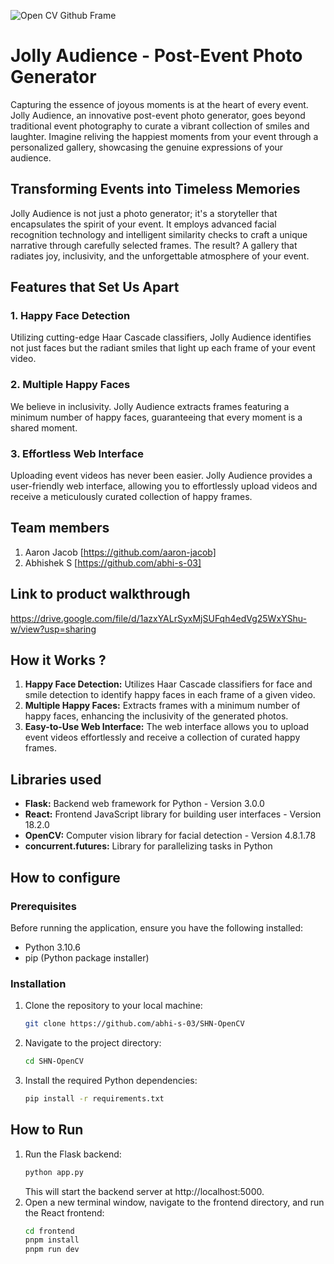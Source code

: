 ![Open CV Github Frame](https://github.com/TH-Activities/saturday-hack-night-template/assets/90635335/78554b37-32b2-4488-a10c-5c68098d7776)

# Jolly Audience - Post-Event Photo Generator

Capturing the essence of joyous moments is at the heart of every event. Jolly Audience, an innovative post-event photo generator, goes beyond traditional event photography to curate a vibrant collection of smiles and laughter. Imagine reliving the happiest moments from your event through a personalized gallery, showcasing the genuine expressions of your audience. 

## Transforming Events into Timeless Memories

Jolly Audience is not just a photo generator; it's a storyteller that encapsulates the spirit of your event. It employs advanced facial recognition technology and intelligent similarity checks to craft a unique narrative through carefully selected frames. The result? A gallery that radiates joy, inclusivity, and the unforgettable atmosphere of your event.

## Features that Set Us Apart

### 1. Happy Face Detection
Utilizing cutting-edge Haar Cascade classifiers, Jolly Audience identifies not just faces but the radiant smiles that light up each frame of your event video.

### 2. Multiple Happy Faces
We believe in inclusivity. Jolly Audience extracts frames featuring a minimum number of happy faces, guaranteeing that every moment is a shared moment.

### 3. Effortless Web Interface
Uploading event videos has never been easier. Jolly Audience provides a user-friendly web interface, allowing you to effortlessly upload videos and receive a meticulously curated collection of happy frames.

## Team members
1. Aaron Jacob [https://github.com/aaron-jacob]
2. Abhishek S [https://github.com/abhi-s-03]

## Link to product walkthrough
https://drive.google.com/file/d/1azxYALrSyxMjSUFqh4edVg25WxYShu-w/view?usp=sharing

## How it Works ?
1. **Happy Face Detection:** Utilizes Haar Cascade classifiers for face and smile detection to identify happy faces in each frame of a given video.
2. **Multiple Happy Faces:** Extracts frames with a minimum number of happy faces, enhancing the inclusivity of the generated photos.
3. **Easy-to-Use Web Interface:** The web interface allows you to upload event videos effortlessly and receive a collection of curated happy frames.

## Libraries used
- **Flask:** Backend web framework for Python - Version 3.0.0
- **React:** Frontend JavaScript library for building user interfaces - Version 18.2.0
- **OpenCV:** Computer vision library for facial detection - Version 4.8.1.78
- **concurrent.futures:** Library for parallelizing tasks in Python 

## How to configure
### Prerequisites
Before running the application, ensure you have the following installed:
- Python 3.10.6
- pip (Python package installer)

### Installation
1. Clone the repository to your local machine:
   ```bash
   git clone https://github.com/abhi-s-03/SHN-OpenCV
   ```
2. Navigate to the project directory:
   ```bash
   cd SHN-OpenCV
   ```
3. Install the required Python dependencies:
   ```bash
   pip install -r requirements.txt
   ```

## How to Run
1. Run the Flask backend:
   ```bash
   python app.py
   ```
   This will start the backend server at http://localhost:5000.
2. Open a new terminal window, navigate to the frontend directory, and run the React frontend:
   ```bash
   cd frontend
   pnpm install
   pnpm run dev
   ```
